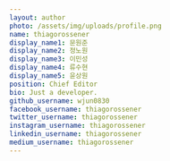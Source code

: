 ```yaml
---
layout: author
photo: /assets/img/uploads/profile.png
name: thiagorossener
display_name1: 문원준
display_name2: 정노원
display_name3: 이민성
display_name4: 류수현
display_name5: 윤상원
position: Chief Editor
bio: Just a developer.
github_username: wjun0830
facebook_username: thiagorossener
twitter_username: thiagorossener
instagram_username: thiagorossener
linkedin_username: thiagorossener
medium_username: thiagorossener
---
```



